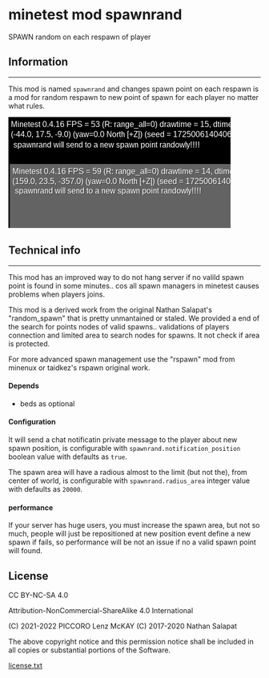 minetest mod spawnrand
======================

SPAWN random on each respawn of player

## Information
-----------

This mod is named `spawnrand` and changes spawn point on each respawn
is a mod for random respawn to new point of spawn for each player 
no matter what rules.

![screenshot.png](screenshot.png)

## Technical info
-------------

This mod has an improved way to do not hang server if no valild spawn point 
is found in some minutes.. cos all spawn managers in minetest causes problems 
when players joins.

This mod is a derived work from the original Nathan Salapat's "random_spawn" 
that is pretty unmantained or staled. We provided a end of the search for 
points nodes of valid spawns.. validations of players connection and limited area 
to search nodes for spawns. It not check if area is protected.

For more advanced spawn management use the "rspawn" mod from minenux 
or taidkez's rspawn original work.

#### Depends

* beds as optional

#### Configuration

It will send a chat notificatin private message to the player about new spawn position, 
is configurable with `spawnrand.notification_position` boolean value with defaults as `true`.

The spawn area will have a radious almost to the limit (but not the), from center of world, 
is configurable with `spawnrand.radius_area` integer value with defaults as `20000`.

#### performance

If your server has huge users, you must increase the spawn area, but not so much, people 
will just be repositioned at new position event define a new spawn if fails, so performance 
will be not an issue if no a valid spawn point will found.

License
------

CC BY-NC-SA 4.0

Attribution-NonCommercial-ShareAlike 4.0 International

(C) 2021-2022 PICCORO Lenz McKAY
(C) 2017-2020 Nathan Salapat

The above copyright notice and this permission notice 
shall be included in all copies or substantial portions of the Software.

[license.txt](license.txt)


